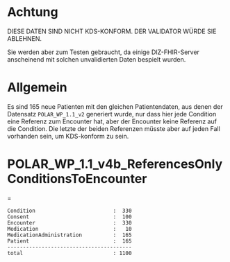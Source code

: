 # Achtung

DIESE DATEN SIND NICHT KDS-KONFORM. DER VALIDATOR WÜRDE SIE ABLEHNEN.

Sie werden aber zum Testen gebraucht, da einige DIZ-FHIR-Server anscheinend mit solchen unvalidierten Daten bespielt wurden.

# Allgemein

Es sind 165 neue Patienten mit den gleichen Patientendaten, aus denen der Datensatz `POLAR_WP_1.1_v2` generiert wurde, nur dass hier jede Condition eine Referenz zum Encounter hat, aber der Encounter keine Referenz auf die Condition. Die letzte der beiden Referenzen müsste aber auf jeden Fall vorhanden sein, um KDS-konform zu sein.

# POLAR_WP_1.1_v4b_ReferencesOnlyConditionsToEncounter

=

	Condition                         :  330
	Consent                           :  100
	Encounter                         :  330
	Medication                        :   10
	MedicationAdministration          :  165
	Patient                           :  165
	----------------------------------------
	total                             : 1100
	